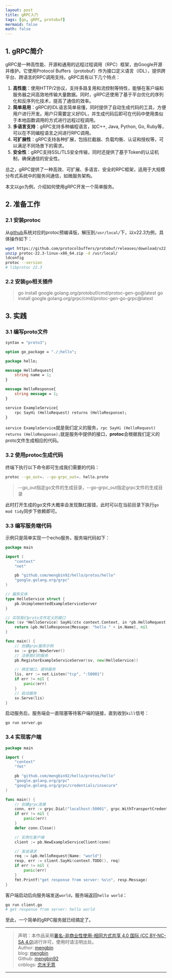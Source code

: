 ```yaml
---
layout: post
title: gRPC入门
tags: [go, gRPC, protobuf]
mermaid: false
math: false
---  
```


## 1. gRPC简介

gRPC是一种高性能、开源和通用的远程过程调用（RPC）框架，由Google开源并维护。它使用Protocol Buffers（protobuf）作为接口定义语言（IDL），提供跨平台、跨语言的RPC调用支持。gRPC具有以下几个特点：

1. **高性能**：使用HTTP/2协议，支持多路复用和流控制等特性，能够在客户端和服务器之间高效地传输大量数据。同时，gRPC还使用了基于平台优化的序列化和反序列化技术，提高了通信的效率。
2. **简单易用**：gRPC的IDL语言简单易懂，同时提供了自动生成代码的工具，方便用户进行开发。用户只需要定义好IDL，并生成代码后即可在代码中使用类似于本地函数调用的方式进行远程过程调用。
3. **多语言支持**：gRPC支持多种编程语言，如C++, Java, Python, Go, Ruby等，可以在不同编程语言之间进行RPC调用。
4. **可扩展性**：gRPC支持各种扩展，包括拦截器、负载均衡、认证和授权等，可以满足不同场景下的需求。
5. **安全性**：gRPC支持SSL/TLS安全传输，同时还提供了基于Token的认证机制，确保通信的安全性。

总之，gRPC提供了一种高效、可扩展、多语言、安全的RPC框架，适用于大规模分布式系统中的服务间通信，如微服务架构。

本文以go为例，介绍如何使用gRPC开发一个简单服务。  

## 2. 准备工作  

### 2.1 安装protoc  

从[github](https://github.com/protocolbuffers/protobuf/releases/)系统对应的protoc预编译版，解压到`/usr/local/`下，以v22.3为例，具体操作如下：  

```bash
wget https://github.com/protocolbuffers/protobuf/releases/download/v22.3/protoc-22.3-linux-x86_64.zip
unzip protoc-22.3-linux-x86_64.zip -d /usr/local/
ldconfig 
protoc --version
# libprotoc 22.3
```

### 2.2 安装go相关插件

> go install google.golang.org/protobuf/cmd/protoc-gen-go@latest
> go install google.golang.org/grpc/cmd/protoc-gen-go-grpc@latest

## 3. 实践  

### 3.1 编写proto文件

```protobuf
syntax = "proto3";

option go_package = "./;hello";

package hello;

message HelloRequest{
    string name = 1;
}

message HelloResponse{
    string message = 1;
}

service ExampleService{
    rpc SayHi (HelloRequest) returns (HelloResponse);
}
```

`service ExampleService`就是我们定义的服务，`rpc SayHi (HelloRequest) returns (HelloResponse);`就是服务中提供的接口，**protoc**会根据我们定义的proto文件生成相应的代码。

### 3.2 使用protoc生成代码

终端下执行以下命令即可生成我们需要的代码：

```bash
protoc --go_out=. --go-grpc_out=. hello.proto
```

> --go_out指定go文件的生成目录，--go-grpc_out指定grpc文件的生成目录

此时打开生成的go文件大概率会发现飘红报错，此时可以在当前目录下执行`go mod tidy`同步下依赖即可。

### 3.3 编写服务端代码

示例只是简单实现一个echo服务，服务端代码如下：

```go
package main

import (
	"context"
	"net"

	pb "github.com/mengbin92/hello/protos/hello"
	"google.golang.org/grpc"
)

// 服务实体
type HelloService struct {
	pb.UnimplementedExampleServiceServer
}

// 实现我们proto文件定义的接口
func (sv *HelloService) SayHi(ctx context.Context, in *pb.HelloRequest) (*pb.HelloResponse, error) {
	return &pb.HelloResponse{Message: "hello " + in.Name}, nil
}

func main() {
	// 创建grpc服务示例
	sv := grpc.NewServer()
	// 注册我们的服务
	pb.RegisterExampleServiceServer(sv, new(HelloService))

	// 绑定端口，提供服务
	lis, err := net.Listen("tcp", ":50001")
	if err != nil {
		panic(err)
	}
	// 启动服务
	sv.Serve(lis)
}
```

启动服务后，服务端会一直阻塞等待客户端的链接，直到收到`kill`信号：

```bash
go run server.go
```



### 3.4 实现客户端

```go
package main

import (
	"context"
	"fmt"

	pb "github.com/mengbin92/hello/protos/hello"
	"google.golang.org/grpc"
	"google.golang.org/grpc/credentials/insecure"
)

func main() {
	// 创建grpc连接
	conn, err := grpc.Dial("localhost:50001", grpc.WithTransportCredentials(insecure.NewCredentials()))
	if err != nil {
		panic(err)
	}
	defer conn.Close()

	// 实例化客户端
	client := pb.NewExampleServiceClient(conn)

	// 发送请求
	req := &pb.HelloRequest{Name: "world"}
	resp, err := client.SayHi(context.TODO(), req)
	if err != nil {
		panic(err)
	}
	fmt.Printf("get response from server: %s\n", resp.Message)
}
```

客户端启动后向服务端发送`world`，服务端返回`hello world`：

```bash
go run client.go
# get response from server: hello world
```

至此，一个简单的gRPC服务就已经搞定了。

---

> 声明：本作品采用[署名-非商业性使用-相同方式共享 4.0 国际 (CC BY-NC-SA 4.0)](https://creativecommons.org/licenses/by-nc-sa/4.0/deed.zh)进行许可，使用时请注明出处。  
> Author: [mengbin](mengbin1992@outlook.com)  
> blog: [mengbin](mengbin.top)  
> Github: [mengbin92](https://mengbin92.github.io/)  
> cnblogs: [恋水无意](https://www.cnblogs.com/lianshuiwuyi/)  

---
